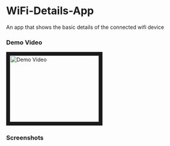 # WiFi-Details-App
An app that shows the basic details of the connected wifi device

<h3>Demo Video</h3>
<a href="https://youtu.be/qpNW_ZrPR40" target="_blank"><img src="https://img.youtube.com/vi/qpNW_ZrPR40/0.jpg" 
alt="Demo Video" width="240" height="180" border="10" /></a>

<h3>Screenshots</h3>

<div class="row">



</div>
